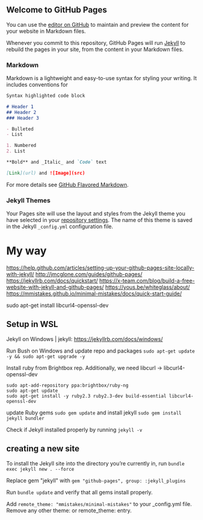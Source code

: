 ## Welcome to GitHub Pages

You can use the [editor on GitHub](https://github.com/doxic/doxic.github.io/edit/master/README.md) to maintain and preview the content for your website in Markdown files.

Whenever you commit to this repository, GitHub Pages will run [Jekyll](https://jekyllrb.com/) to rebuild the pages in your site, from the content in your Markdown files.

### Markdown

Markdown is a lightweight and easy-to-use syntax for styling your writing. It includes conventions for

```markdown
Syntax highlighted code block

# Header 1
## Header 2
### Header 3

- Bulleted
- List

1. Numbered
2. List

**Bold** and _Italic_ and `Code` text

[Link](url) and ![Image](src)
```

For more details see [GitHub Flavored Markdown](https://guides.github.com/features/mastering-markdown/).

### Jekyll Themes

Your Pages site will use the layout and styles from the Jekyll theme you have selected in your [repository settings](https://github.com/doxic/doxic.github.io/settings). The name of this theme is saved in the Jekyll `_config.yml` configuration file.

# My way

https://help.github.com/articles/setting-up-your-github-pages-site-locally-with-jekyll/
http://jmcglone.com/guides/github-pages/
https://jekyllrb.com/docs/quickstart/
https://x-team.com/blog/build-a-free-website-with-jekyll-and-github-pages/
https://yous.be/whiteglass/about/
https://mmistakes.github.io/minimal-mistakes/docs/quick-start-guide/

sudo apt-get install libcurl4-openssl-dev

## Setup in WSL
Jekyll on Windows | jekyll: https://jekyllrb.com/docs/windows/

Run Bush on Windows and update repo and packages `sudo apt-get update -y && sudo apt-get upgrade -y`

Install ruby from Brightbox rep. Additionally, we need libcurl -> libcurl4-openssl-dev

```
sudo apt-add-repository ppa:brightbox/ruby-ng
sudo apt-get update
sudo apt-get install -y ruby2.3 ruby2.3-dev build-essential libcurl4-openssl-dev
```

update Ruby gems `sudo gem update` and install jekyll `sudo gem install jekyll bundler`

Check if Jekyll installed properly by running `jekyll -v`

## creating a new site

To install the Jekyll site into the directory you’re currently in, run `bundle exec jekyll new . --force`

Replace gem "jekyll" with `gem "github-pages", group: :jekyll_plugins`

Run `bundle update` and verify that all gems install properly.

Add `remote_theme: "mmistakes/minimal-mistakes"` to your _config.yml file. Remove any other theme: or remote_theme: entry.
